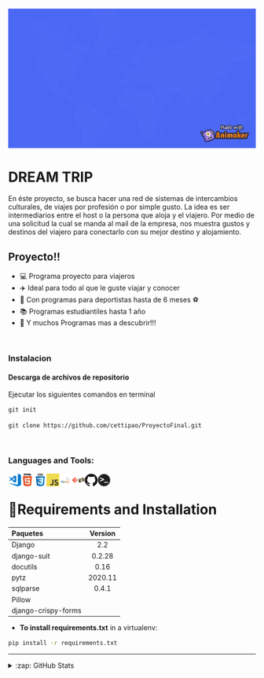 ![](https://github.com/GonzaloBisio/SistemaIntercambio/blob/main/static/img/7SJCZ09TT204MGDW.gif)

# DREAM TRIP

En éste proyecto, se busca hacer una red de sistemas de intercambios culturales, de viajes por profesión o por simple gusto. La idea es ser intermediarios entre el host o la persona que aloja y el viajero. Por medio de una solicitud la cual se manda al mail de la empresa, nos muestra gustos y destinos del viajero para conectarlo con su mejor destino y alojamiento.
![]()


## Proyecto!!

- :computer:	 Programa proyecto para viajeros
- :airplane:  Ideal para todo al que le guste viajar y conocer
- :rugby_football:	 Con programas para deportistas hasta de 6 meses :soccer:	
- :books:	 Programas estudiantiles hasta 1 año
- :briefcase:	Y muchos Programas mas a descubrir!!!

<br />


### Instalacion

#### Descarga de archivos de repositorio

Ejecutar los siguientes comandos en terminal
```
git init

git clone https://github.com/cettipao/ProyectoFinal.git
```

</br>

### Languages and Tools:

<img align="left" alt="Visual Studio Code" width="26px" src="https://raw.githubusercontent.com/github/explore/80688e429a7d4ef2fca1e82350fe8e3517d3494d/topics/visual-studio-code/visual-studio-code.png" />
<img align="left" alt="HTML5" width="26px" src="https://raw.githubusercontent.com/github/explore/80688e429a7d4ef2fca1e82350fe8e3517d3494d/topics/html/html.png" />
<img align="left" alt="CSS3" width="26px" src="https://raw.githubusercontent.com/github/explore/80688e429a7d4ef2fca1e82350fe8e3517d3494d/topics/css/css.png" />
<img align="left" alt="JavaScript" width="26px" src="https://raw.githubusercontent.com/github/explore/80688e429a7d4ef2fca1e82350fe8e3517d3494d/topics/javascript/javascript.png" />
<img align="left" alt="MySQL" width="26px" src="https://raw.githubusercontent.com/github/explore/80688e429a7d4ef2fca1e82350fe8e3517d3494d/topics/mysql/mysql.png" />
<img align="left" alt="Git" width="26px" src="https://raw.githubusercontent.com/github/explore/80688e429a7d4ef2fca1e82350fe8e3517d3494d/topics/git/git.png" />
<img align="left" alt="GitHub" width="26px" src="https://raw.githubusercontent.com/github/explore/78df643247d429f6cc873026c0622819ad797942/topics/github/github.png" />
<img align="left" alt="Terminal" width="26px"  src="https://raw.githubusercontent.com/github/explore/80688e429a7d4ef2fca1e82350fe8e3517d3494d/topics/terminal/terminal.png" />

 </br>
 
 
# 📕Requirements and Installation

| Paquetes | Version |
|:---|:---:|
| Django| 2.2|
| django-suit| 0.2.28|
| docutils | 0.16 |
| pytz | 2020.11|
| sqlparse | 0.4.1|
| Pillow |
| django-crispy-forms|


* **To install requirements.txt** in a virtualenv:
```bash
pip install -r requirements.txt
```


---


<details>
  <summary>:zap: GitHub Stats</summary>

UN POCO DE LOS PROGRAMADORES:
</br>

  <img align="left" alt="codeSTACKr's GitHub Stats" src="https://github-readme-stats.codestackr.vercel.app/api?username=tomii03&repo=Sistemadeintercambio&show_icons=true&hide_border=true" />
<img align="left" alt="codeSTACKr's GitHub Stats" src="https://github-readme-stats.codestackr.vercel.app/api?username=GonzaloBisio&repo=Sistemadeintercambio&show_icons=true&hide_border=true" />

</details>

